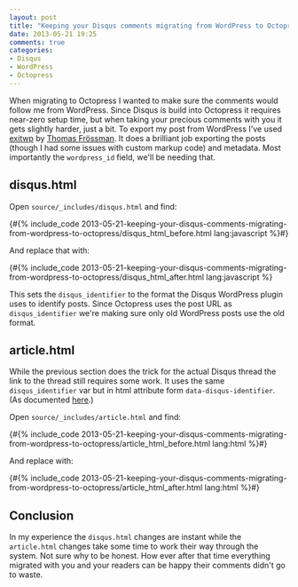 ```yaml
---
layout: post
title: "Keeping your Disqus comments migrating from WordPress to Octopress"
date: 2013-05-21 19:25
comments: true
categories: 
- Disqus
- WordPress
- Octopress
---
```


When migrating to Octopress I wanted to make sure the comments would follow me from WordPress. Since Disqus is build into Octopress it requires near-zero setup time, but when taking your precious comments with you it gets slightly harder, just a bit. To export my post from WordPress I've used [exitwp](https://github.com/thomasf/exitwp) by [Thomas Frössman](https://github.com/thomasf). It does a brilliant job exporting the posts (though I had some issues with custom markup code) and metadata. Most importantly the `wordpress_id` field, we'll be needing that.
<!-- More -->
## disqus.html ##

Open `source/_includes/disqus.html` and find:

{#{% include_code 2013-05-21-keeping-your-disqus-comments-migrating-from-wordpress-to-octopress/disqus_html_before.html lang:javascript %}#}

And replace that with:

{#{% include_code 2013-05-21-keeping-your-disqus-comments-migrating-from-wordpress-to-octopress/disqus_html_after.html lang:javascript %}

This sets the `disqus_identifier` to the format the Disqus WordPress plugin uses to identify posts. Since Octopress uses the post URL as `disqus_identifier` we're making sure only old WordPress posts use the old format.

## article.html ##

While the previous section does the trick for the actual Disqus thread the link to the thread still requires some work. It uses the same `disqus_identifier` var but in html attribute form `data-disqus-identifier`. (As documented [here](http://help.disqus.com/customer/portal/articles/565624).)

Open `source/_includes/article.html` and find:

{#{% include_code 2013-05-21-keeping-your-disqus-comments-migrating-from-wordpress-to-octopress/article_html_before.html lang:html %}#}

And replace with:

{#{% include_code 2013-05-21-keeping-your-disqus-comments-migrating-from-wordpress-to-octopress/article_html_after.html lang:html %}#}

## Conclusion ##

In my experience the `disqus.html` changes are instant while the `article.html` changes take some time to work their way through the system. Not sure why to be honest. How ever after that time everything migrated with you and your readers can be happy their comments didn't go to waste.